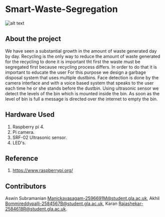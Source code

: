 # Smart-Waste-Segregation


![alt text](https://assets.telegraphindia.com/telegraph/9ca10d94-d495-48ec-be03-09186c3158aa.jpg)

## About the project

We have seen a substantial growth in the amount of waste generated day by day. Recycling is the only way to reduce the amount of waste generated for the recycling to done it is important tht first the waste must be segregated first because recycling process differs.
In order to do that it is important to educate the user For this purpose we design a garbage disposal system that uses multiple dustbins. Face detection is done by the camera interface and with a voice based system that speaks to the user each time he or she stands before the dustbin.
Using ultrasonic sensor we detect the levels of the bin which is mounted inside the bin. As soon as the level of bin is full a  message is directed over the internet to empty the bin.

## Hardware Used

1. Raspberry pi 4.
2. Pi camera.
3. SRF-02 Ultrasonic sensor.
4. LED's.

## Reference 

1. https://www.raspberrypi.org/

## Contributors

Aswin Subramanian Manickavasagam-2596691M@student.gla.ac.uk,
Akhil Bommireddypalli-2584567B@student.gla.ac.uk,
Karan Rajashekar-2584618R@student.gla.ac.uk.


 
